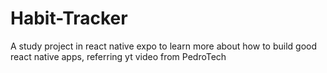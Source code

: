 # Habit-Tracker
A study project in react native expo to learn more about how to build good react native apps, referring yt video from PedroTech
